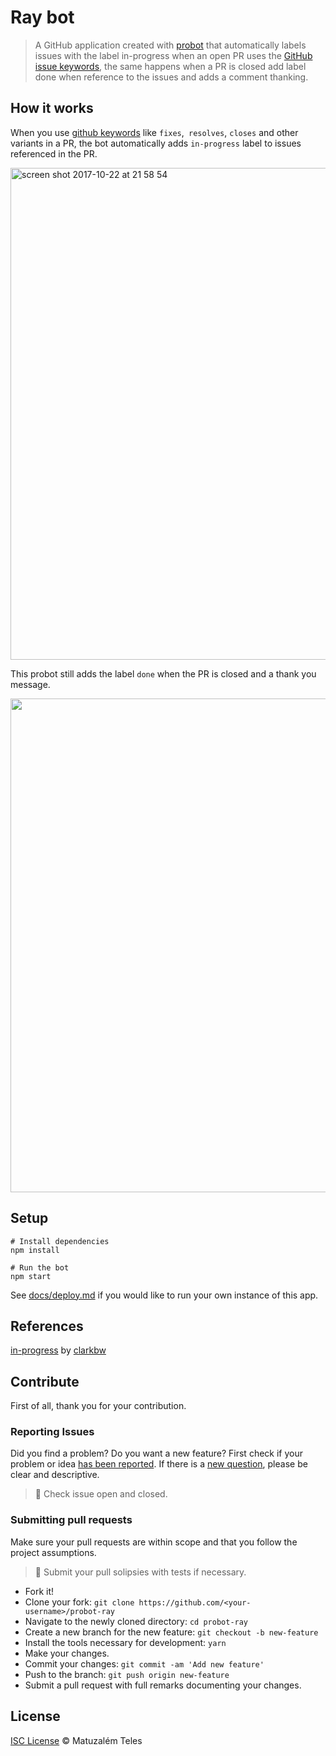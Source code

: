 # Ray bot

> A GitHub application created with [probot](https://github.com/probot/probot) that automatically labels issues with the label in-progress when an open PR uses the [GitHub issue keywords](https://help.github.com/articles/closing-issues-using-keywords/), the same happens when a PR is closed add label done when reference to the issues and adds a comment thanking.

## How it works

When you use [github keywords](https://help.github.com/articles/closing-issues-using-keywords/) like `fixes`,` resolves`, `closes` and other variants in a PR, the bot automatically adds `in-progress` label to issues referenced in the PR.

<img width="787" alt="screen shot 2017-10-22 at 21 58 54" src="https://user-images.githubusercontent.com/13750819/31868843-bd61ad0a-b779-11e7-8eea-83997e1abeee.png">

This probot still adds the label `done` when the PR is closed and a thank you message.

<img width="790" src="https://user-images.githubusercontent.com/13750819/31868817-84c1310a-b779-11e7-9e75-41a1407a499c.png">

## Setup

```
# Install dependencies
npm install

# Run the bot
npm start
```

See [docs/deploy.md](docs/deploy.md) if you would like to run your own instance of this app.

## References
[in-progress](https://github.com/clarkbw/probot-in-progress) by [clarkbw](https://github.com/clarkbw)

## Contribute

First of all, thank you for your contribution.

### Reporting Issues
Did you find a problem? Do you want a new feature? First check if your problem or idea [has been reported](../../issues).
If there is a [new question](../../issues/new), please be clear and descriptive.

> 🚨 Check issue open and closed.

### Submitting pull requests

Make sure your pull requests are within scope and that you follow the project assumptions.

> 🚨 Submit your pull solipsies with tests if necessary.

-   Fork it!
-   Clone your fork: `git clone https://github.com/<your-username>/probot-ray`
-   Navigate to the newly cloned directory: `cd probot-ray`
-   Create a new branch for the new feature: `git checkout -b new-feature`
-   Install the tools necessary for development: `yarn`
-   Make your changes.
-   Commit your changes: `git commit -am 'Add new feature'`
-   Push to the branch: `git push origin new-feature`
-   Submit a pull request with full remarks documenting your changes.

## License

[ISC License](LICENSE) © Matuzalém Teles
